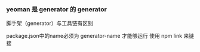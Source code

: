 
### yeoman 是 generator 的 generator

脚手架（generator）与工具链有区别

package.json中的name必须为 generator-name 才能够运行
使用 npm link 来链接  